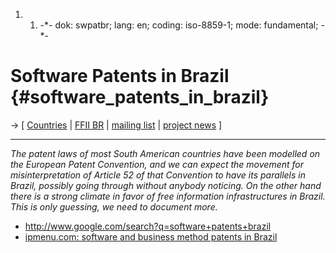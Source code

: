 1.  1.  -\*- dok: swpatbr; lang: en; coding: iso-8859-1; mode:
        fundamental; -\*-

# Software Patents in Brazil {#software_patents_in_brazil}

-\> \[ [ Countries](SwpatgugdeEn "wikilink") \| [ FFII
BR](FfiiBrEn "wikilink") \| [mailing
list](http://lists.ffii.org/mailman/listinfo/br-parl/ "wikilink") \| [
project news](FfiiprojNewsEn "wikilink") \]

------------------------------------------------------------------------

*The patent laws of most South American countries have been modelled on
the European Patent Convention, and we can expect the movement for
misinterpretation of Article 52 of that Convention to have its parallels
in Brazil, possibly going through without anybody noticing. On the other
hand there is a strong climate in favor of free information
infrastructures in Brazil. This is only guessing, we need to document
more.*

-   <http://www.google.com/search?q=software+patents+brazil>
-   [ipmenu.com: software and business method patents in
    Brazil](http://www.ipmenu.com/private/cetgroup7.html#BRAZIL "wikilink")
